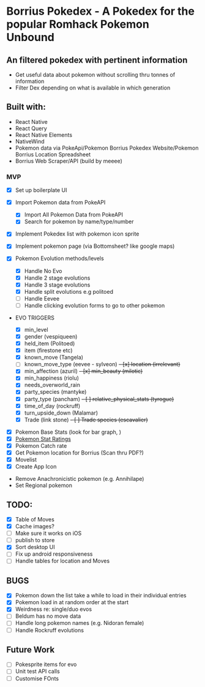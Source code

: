 # Borrius Pokedex - A Pokedex for the popular Romhack Pokemon Unbound

## An filtered pokedex with pertinent information

- Get useful data about pokemon without scrolling thru tonnes of information
- Filter Dex depending on what is available in which generation

## Built with:

- React Native
- React Query
- React Native Elements
- NativeWind
- Pokemon data via PokeApi/Pokemon Borrius Pokedex Website/Pokemon Borrius Location Spreadsheet
- Borrius Web Scraper/API (build by meeee)

### MVP

- [x] Set up boilerplate UI
- [x] Import Pokemon data from PokeAPI
  - [x] Import All Pokemon Data from PokeAPI
  - [x] Search for pokemon by name/type/number
- [x] Implement Pokedex list with pokemon icon sprite
- [x] Implement pokemon page (via Bottomsheet? like google maps)

- [x] Pokemon Evolution methods/levels

  - [x] Handle No Evo
  - [x] Handle 2 stage evolutions
  - [x] Handle 3 stage evolutions
  - [x] Handle split evolutions e.g politoed
  - [ ] Handle Eevee
  - [ ] Handle clicking evolution forms to go to other pokemon

- EVO TRIGGERS

  - [x] min_level
  - [x] gender (vespiqueen)
  - [x] held_item (Politoed)
  - [x] item (firestone etc)
  - [x] known_move (Tangela)
  - [ ] known_move_type (eevee - sylveon)
        ~~- [x] location (irrelevant)~~
  - [x] min_affection (azuril)
        ~~- [x] min_beauty (milotic)~~
  - [x] min_happiness (riolu)
  - [x] needs_overworld_rain
  - [x] party_species (mantyke)
  - [x] party_type (pancham)
        ~~- [ ] relative_physical_stats (tyrogue)~~
  - [x] time_of_day (rockruff)
  - [x] turn_upside_down (Malamar)
  - [x] Trade (link stone)
        ~~- [ ] Trade species (escavalier)~~

- [x] Pokemon Base Stats (look for bar graph, )
- [x] [Pokemon Stat Ratings](<https://marriland.com/glossary/base-stats/#:~:text=Excellent%20(130%20or%20Higher),indicative%20of%20the%20top%20tier>)
- [x] Pokemon Catch rate
- [x] Get Pokemon location for Borrius (Scan thru PDF?)
- [x] Movelist
- [x] Create App Icon
- Remove Anachronicistic pokemon (e.g. Annihilape)
- Set Regional pokemon

## TODO:

- [x] Table of Moves
- [x] Cache images?
- [ ] Make sure it works on iOS
- [ ] publish to store
- [x] Sort desktop UI
- [ ] Fix up android responsiveness
- [ ] Handle tables for location and Moves

## BUGS

- [x] Pokemon down the list take a while to load in their individual entries
- [x] Pokemon load in at random order at the start
- [x] Weirdness re: single/duo evos
- [ ] Beldum has no move data
- [ ] Handle long pokemon names (e.g. Nidoran female)
- [ ] Handle Rockruff evolutions

## Future Work

- [ ] Pokesprite items for evo
- [ ] Unit test API calls
- [ ] Customise FOnts
